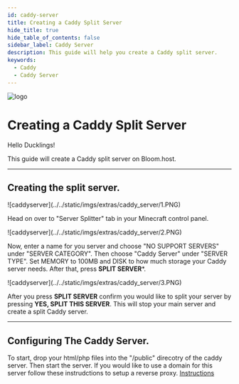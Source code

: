 ```yaml
---
id: caddy-server
title: Creating a Caddy Split Server
hide_title: true
hide_table_of_contents: false
sidebar_label: Caddy Server
description: This guide will help you create a Caddy split server.
keywords:
  - Caddy
  - Caddy Server
---
```


<div class="text--center">
<img src="https://bloom.host/logo-white.svg" alt="logo" height="50%" width="50%"/>
<h1>Creating a Caddy Split Server</h1>
</div>

Hello Ducklings!

This guide will create a Caddy split server on Bloom.host.

---

## Creating the split server.

<div class="text--center">
![caddyserver](../../static/imgs/extras/caddy_server/1.PNG)</div>

Head on over to "Server Splitter" tab in your Minecraft control panel.

<div class="text--center">
![caddyserver](../../static/imgs/extras/caddy_server/2.PNG)</div>

Now, enter a name for you server and choose "NO SUPPORT SERVERS" under "SERVER CATEGORY". Then choose "Caddy Server" under "SERVER TYPE". Set MEMORY to 100MB and DISK to how much storage your Caddy server needs. After that, press **SPLIT SERVER***.

<div class="text--center">
![caddyserver](../../static/imgs/extras/caddy_server/3.PNG)</div>

After you press **SPLIT SERVER** confirm you would like to split your server by pressing **YES, SPLIT THIS SERVER**. This will stop your main server and create a split Caddy server.

---

## Configuring The Caddy Server.

To start, drop your html/php files into the "/public" direcotry of the caddy server. Then start the server.
If you would like to use a domain for this server follow these instrudctions to setup a reverse proxy. [Instructions](https://docs.bloom.host/ports-and-proxies/)
